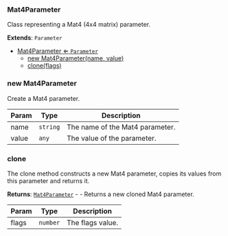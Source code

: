 <a name="Mat4Parameter"></a>

### Mat4Parameter 
Class representing a Mat4 (4x4 matrix) parameter.


**Extends**: <code>Parameter</code>  

* [Mat4Parameter ⇐ <code>Parameter</code>](#Mat4Parameter)
    * [new Mat4Parameter(name, value)](#new-Mat4Parameter)
    * [clone(flags)](#clone)

<a name="new_Mat4Parameter_new"></a>

### new Mat4Parameter
Create a Mat4 parameter.


| Param | Type | Description |
| --- | --- | --- |
| name | <code>string</code> | The name of the Mat4 parameter. |
| value | <code>any</code> | The value of the parameter. |

<a name="Mat4Parameter+clone"></a>

### clone
The clone method constructs a new Mat4 parameter,
copies its values from this parameter and returns it.


**Returns**: [<code>Mat4Parameter</code>](#Mat4Parameter) - - Returns a new cloned Mat4 parameter.  

| Param | Type | Description |
| --- | --- | --- |
| flags | <code>number</code> | The flags value. |

